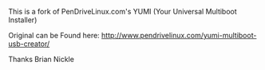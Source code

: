 This is a fork of PenDriveLinux.com's  YUMI (Your Universal Multiboot Installer)

Original can be Found here: http://www.pendrivelinux.com/yumi-multiboot-usb-creator/

Thanks
Brian Nickle
